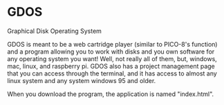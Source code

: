 # GDOS
Graphical Disk Operating System

GDOS is meant to be a web cartridge player (similar to PICO-8's function) and a program allowing you to work with disks and you own software for
any operating system you want! Well, not really all of them, but, windows, mac, linux, and raspberry pi. GDOS also has a project management page
that you can access through the terminal, and it has access to almost any linux system and any system windows 95 and older.

When you download the program, the application is named "index.html".
